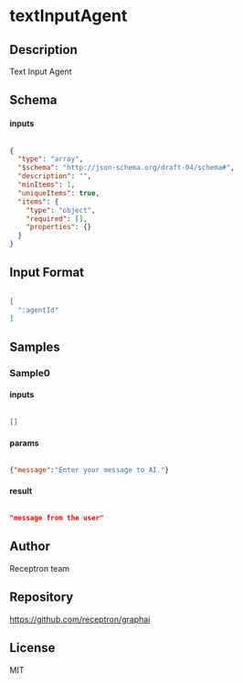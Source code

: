 # textInputAgent

## Description

Text Input Agent

## Schema

#### inputs

```json

{
  "type": "array",
  "$schema": "http://json-schema.org/draft-04/schema#",
  "description": "",
  "minItems": 1,
  "uniqueItems": true,
  "items": {
    "type": "object",
    "required": [],
    "properties": {}
  }
}

````

## Input Format

```json

[
  ":agentId"
]

````

## Samples

### Sample0

#### inputs

```json

[]

````

#### params

```json

{"message":"Enter your message to AI."}

````

#### result

```json

"message from the user"

````

## Author

Receptron team

## Repository

https://github.com/receptron/graphai

## License

MIT

